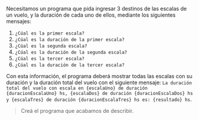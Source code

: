 Necesitamos un programa que pida ingresar 3 destinos de las escalas de un vuelo, y la duración de cada uno de ellos, mediante los siguientes mensajes:

1. `¿Cúal es la primer escala?`
2. `¿Cúal es la duración de la primer escala?`
3. `¿Cúal es la segunda escala?`
4. `¿Cúal es la duración de la segunda escala?`
5. `¿Cúal es la tercer escala?`
6. `¿Cúal es la duración de la tercer escala?`
 

Con esta información, el programa deberá mostrar todas las escalas con su duración y la duración total del vuelo con el siguiente mensaje:  `La duración total del vuelo con escala en {escalaUno} de duración {duracionEscalaUno} hs, {escalaDos} de duración {duracionEscalaDos} hs y {escalaTres} de duración {duracionEscalaTres} hs es: {resultado} hs`.

> Creá el programa que acabamos de describir.

<style>
  .mu-browser {
    display: none;
  }
</style>